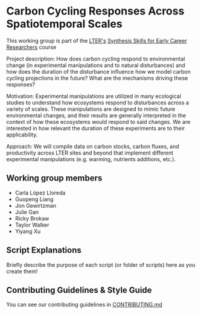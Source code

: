 # Carbon Cycling Responses Across Spatiotemporal Scales

This working group is part of the [LTER's](https://lternet.edu/) [Synthesis Skills for Early Career Researchers](https://lter.github.io/ssecr/) course

Project description: How does carbon cycling respond to environmental change (in experimental manipulations and to natural disturbances) and how does the duration of the disturbance influence how we model carbon cycling projections in the future? What are the mechanisms driving these responses?

Motivation: Experimental manipulations are utilized in many ecological studies to understand how ecosystems respond to disturbances across a variety of scales. These manipulations are designed to mimic future environmental changes, and their results are generally interpreted in the context of how these ecosystems would respond to said changes. We are interested in how relevant the duration of these experiments are to their applicability.

Approach: We will compile data on carbon stocks, carbon fluxes, and productivity across LTER sites and beyond that implement different experimental manipulations (e.g. warming, nutrients additions, etc.).

## Working group members
- Carla López Lloreda
- Guopeng Liang
- Jon Gewirtzman
- Julie Gan
- Ricky Brokaw
- Taylor Walker
- Yiyang Xu

## Script Explanations

Briefly describe the purpose of each script (or folder of scripts) here as you create them!

## Contributing Guidelines & Style Guide

You can see our contributing guidelines in [CONTRIBUTING.md](https://github.com/lter/ssecr-c-cycling/blob/main/CONTRIBUTING.md)
